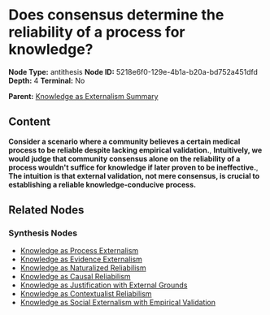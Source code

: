 # Does consensus determine the reliability of a process for knowledge?

**Node Type:** antithesis
**Node ID:** 5218e6f0-129e-4b1a-b20a-bd752a451dfd
**Depth:** 4
**Terminal:** No

**Parent:** [Knowledge as Externalism Summary](knowledge-as-externalism-summary-synthesis-003e2f43-c722-455a-9e26-b51e9d37ea02.md)

## Content

**Consider a scenario where a community believes a certain medical process to be reliable despite lacking empirical validation.**, **Intuitively, we would judge that community consensus alone on the reliability of a process wouldn't suffice for knowledge if later proven to be ineffective.**, **The intuition is that external validation, not mere consensus, is crucial to establishing a reliable knowledge-conducive process.**

## Related Nodes

### Synthesis Nodes

- [Knowledge as Process Externalism](knowledge-as-process-externalism-synthesis-1623c8de-b3ee-4db2-b279-c623da632584.md)
- [Knowledge as Evidence Externalism](knowledge-as-evidence-externalism-synthesis-c977af5c-fbae-4769-852e-cc61d947098a.md)
- [Knowledge as Naturalized Reliabilism](knowledge-as-naturalized-reliabilism-synthesis-38707654-f274-4a04-85f8-ca386923bcb6.md)
- [Knowledge as Causal Reliabilism](knowledge-as-causal-reliabilism-synthesis-e0606294-e9ec-4023-a149-372203477304.md)
- [Knowledge as Justification with External Grounds](knowledge-as-justification-with-external-grounds-synthesis-c5621ae3-820b-4dcd-85dc-879a63d73d31.md)
- [Knowledge as Contextualist Reliabilism](knowledge-as-contextualist-reliabilism-synthesis-4915e2a5-d814-45d5-8f3e-71521868ad86.md)
- [Knowledge as Social Externalism with Empirical Validation](knowledge-as-social-externalism-with-empirical-validation-synthesis-1b7c18d2-c0b9-433d-9ba0-7fbb12d340aa.md)
